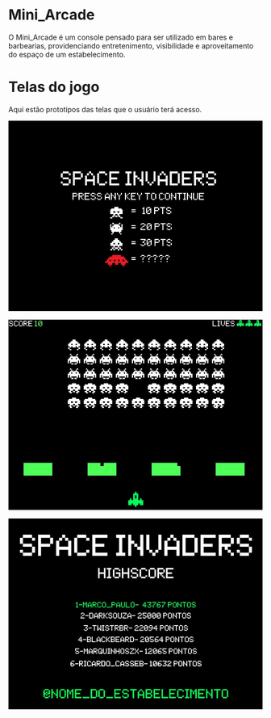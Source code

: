 # Mini_Arcade

O Mini_Arcade é um console pensado para ser utilizado em bares e barbearias, providenciando entretenimento, visibilidade e aproveitamento do espaço de um estabelecimento.

# Telas do jogo

Aqui estão prototipos das telas que o usuário terá acesso.

![](Telas_Prototipo/TP1.jpg)

![](Telas_Prototipo/TP2.jpg)

![](Telas_Prototipo/TP3.jpg)
